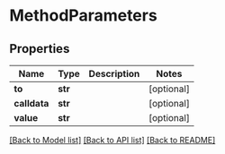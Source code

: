 # MethodParameters

## Properties
Name | Type | Description | Notes
------------ | ------------- | ------------- | -------------
**to** | **str** |  | [optional] 
**calldata** | **str** |  | [optional] 
**value** | **str** |  | [optional] 

[[Back to Model list]](../README.md#documentation-for-models) [[Back to API list]](../README.md#documentation-for-api-endpoints) [[Back to README]](../README.md)


